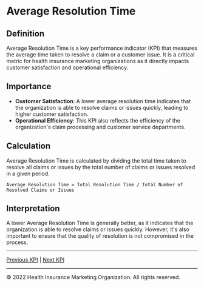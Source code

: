 # Average Resolution Time

## Definition

Average Resolution Time is a key performance indicator (KPI) that measures the average time taken to resolve a claim or a customer issue. It is a critical metric for health insurance marketing organizations as it directly impacts customer satisfaction and operational efficiency.

## Importance

- **Customer Satisfaction**: A lower average resolution time indicates that the organization is able to resolve claims or issues quickly, leading to higher customer satisfaction.
- **Operational Efficiency**: This KPI also reflects the efficiency of the organization's claim processing and customer service departments.

## Calculation

Average Resolution Time is calculated by dividing the total time taken to resolve all claims or issues by the total number of claims or issues resolved in a given period.

```
Average Resolution Time = Total Resolution Time / Total Number of Resolved Claims or Issues
```

## Interpretation

A lower Average Resolution Time is generally better, as it indicates that the organization is able to resolve claims or issues quickly. However, it's also important to ensure that the quality of resolution is not compromised in the process.

---

[Previous KPI](./net_promoter_score.md) | [Next KPI](./call_center_traffic.md)

---

© 2022 Health Insurance Marketing Organization. All rights reserved.